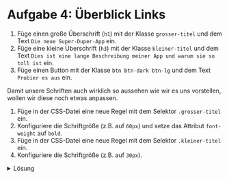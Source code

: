 # Aufgabe 4: Überblick Links

1. Füge einen große Überschrift (`h1`) mit der Klasse `grosser-titel` und dem Text `Die neue Super-Duper-App` ein.
2. Füge eine kleine Überschrift (`h3`) mit der Klasse `kleiner-titel` und dem Text `Dies ist eine lange Beschreibung meiner App und warum sie so toll ist` ein.
3. Füge einen Button mit der Klasse `btn btn-dark btn-lg` und dem Text `Probier es aus` ein.

Damit unsere Schriften auch wirklich so aussehen wie wir es uns vorstellen, wollen wir diese noch etwas anpassen.

1. Füge in der CSS-Datei eine neue Regel mit dem Selektor `.grosser-titel` ein.
2. Konfiguriere die Schriftgröße (z.B. auf `60px`) und setze das Attribut `font-weight` auf `bold`.
3. Füge in der CSS-Datei eine neue Regel mit dem Selektor `.kleiner-titel` ein.
4. Konfiguriere die Schriftgröße (z.B. auf `30px`).

<details>
<summary>Lösung</summary>

#### index.html

```html
<section class="section-style-2" id="überblick">
  <div class="container-fluid">
    <div class="row">
      <div class="col-lg-6 überblick-links">
        <h1 class="grosser-titel">Die neue Super-Duper-App</h1>
        <h3 class="kleiner-titel">
          Dies ist eine lange Beschreibung meiner App und warum sie so toll ist
        </h3>
        <button type="button" class="btn btn-dark btn-lg">
          Probier es aus!
        </button>
      </div>
      <div class="col-lg-6 überblick-rechts"></div>
    </div>
  </div>
</section>
```

#### style.css

```css
.grosser-titel {
  font-size: 60px;
  font-weight: bold;
}

.kleiner-titel {
  font-size: 30px;
}
```

</details>
